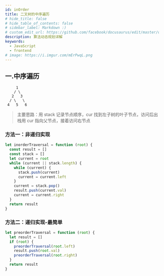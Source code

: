 ```yaml
---
id: inOrder
title: 二叉树的中序遍历
# hide_title: false
# hide_table_of_contents: false
# sidebar_label: Markdown :)
# custom_edit_url: https://github.com/facebook/docusaurus/edit/master/docs/api-doc-markdown.md
description: 算法动态规划详解
keywords:
  - JavaScript
  - frontend
# image: https://i.imgur.com/mErPwqL.png
---
```


## 一.中序遍历

```
     1
    / \
   2   3
  / \   \
 4   5   6
```

> 主要思路：用 stack 记录节点顺序，cur 找到左子树的叶子节点，访问后出栈用 cur 指向父节点，接着访问右节点

### 方法一：非递归实现

```js
let inorderTraversal = function (root) {
  const result = []
  const stack = []
  let current = root
  while (current || stack.length) {
    while (current) {
      stack.push(current)
      current = current.left
    }
    current = stack.pop()
    result.push(current.val)
    current = current.right
  }
  return result
}
```

### 方法二：递归实现-最简单

```js
let preorderTraversal = function (root) {
  let result = []
  if (root) {
    preorderTraversal(root.left)
    result.push(root.val)
    preorderTraversal(root.right)
  }
  return result
}
```
